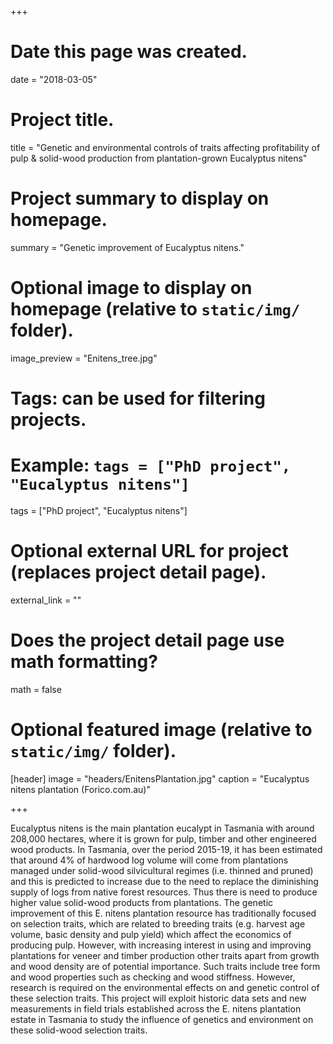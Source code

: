 +++
# Date this page was created.
date = "2018-03-05"

# Project title.
title = "Genetic and environmental controls of traits affecting profitability of pulp & solid-wood production from plantation-grown Eucalyptus nitens"

# Project summary to display on homepage.
summary = "Genetic improvement of Eucalyptus nitens."

# Optional image to display on homepage (relative to `static/img/` folder).
image_preview = "Enitens_tree.jpg"

# Tags: can be used for filtering projects.
# Example: `tags = ["PhD project", "Eucalyptus nitens"]`
tags = ["PhD project", "Eucalyptus nitens"]

# Optional external URL for project (replaces project detail page).
external_link = ""

# Does the project detail page use math formatting?
math = false

# Optional featured image (relative to `static/img/` folder).
[header]
image = "headers/EnitensPlantation.jpg"
caption = "Eucalyptus nitens plantation (Forico.com.au)"

+++

Eucalyptus nitens is the main plantation eucalypt in Tasmania with around 208,000 hectares, where it is grown for pulp, timber and other engineered wood products. In Tasmania, over the period 2015-19, it has been estimated that around 4% of hardwood log volume will come from plantations managed under solid-wood silvicultural regimes (i.e. thinned and pruned) and this is predicted to increase due to the need to replace the diminishing supply of logs from native forest resources. Thus there is need to produce higher value solid-wood products from plantations. The genetic improvement of this E. nitens plantation resource has traditionally focused on selection traits, which are related to breeding traits (e.g. harvest age volume, basic density and pulp yield) which affect the economics of producing pulp. However, with increasing interest in using and improving plantations for veneer and timber production other traits apart from growth and wood density are of potential importance. Such traits include tree form and wood properties such as checking and wood stiffness. However, research is required on the environmental effects on and genetic control of these selection traits. This project will exploit historic data sets and new measurements in field trials established across the E. nitens plantation estate in Tasmania to study the influence of genetics and environment on these solid-wood selection traits.

